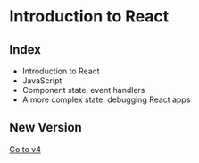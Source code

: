 # Introduction to React

## Index
- Introduction to React
- JavaScript
- Component state, event handlers
- A more complex state, debugging React apps

## New Version
[Go to v4](./v4)
